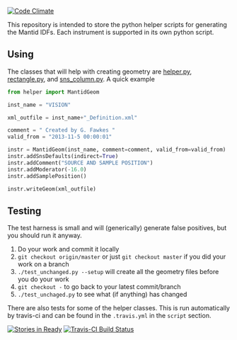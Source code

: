 [![Code Climate](https://codeclimate.com/github/mantidproject/mantidgeometry/badges/gpa.svg)](https://codeclimate.com/github/mantidproject/mantidgeometry)


This repository is intended to store the python helper scripts for
generating the Mantid IDFs. Each instrument is supported in its own
python script.

Using
-----
The classes that will help with creating geometry are [helper.py](helper.py), [rectangle.py](rectangle.py), and [sns_column.py](sns_column.py). A quick example

```python
from helper import MantidGeom

inst_name = "VISION"

xml_outfile = inst_name+"_Definition.xml"

comment = " Created by G. Fawkes "
valid_from = "2013-11-5 00:00:01"

instr = MantidGeom(inst_name, comment=comment, valid_from=valid_from)
instr.addSnsDefaults(indirect=True)
instr.addComment("SOURCE AND SAMPLE POSITION")
instr.addModerator(-16.0)
instr.addSamplePosition()

instr.writeGeom(xml_outfile)
```

Testing
-------
The test harness is small and will (generically) generate false positives, but you should run it anyway.

1. Do your work and commit it locally
2. `git checkout origin/master` or just `git checkout master` if you did your work on a branch
3. `./test_unchanged.py --setup` will create all the geometry files before you do your work
4. `git checkout -` to go back to your latest commit/branch
5. `./test_unchaged.py` to see what (if anything) has changed

There are also tests for some of the helper classes. This is run automatically by travis-ci
and can be found in the `.travis.yml` in the `script` section.

[![Stories in Ready](https://badge.waffle.io/mantidproject/mantidgeometry.png?label=ready)](https://waffle.io/mantidproject/mantidgeometry)
[![Travis-CI Build Status](https://travis-ci.org/mantidproject/mantidgeometry.svg)](https://travis-ci.org/mantidproject/mantidgeometry)
